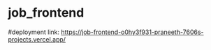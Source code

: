 # job_frontend
 
#deployment link: https://job-frontend-o0hy3f931-praneeth-7606s-projects.vercel.app/

